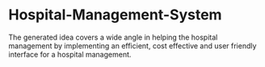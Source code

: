 # Hospital-Management-System
The generated idea covers a wide angle in helping the hospital management by implementing an efficient, cost effective and user friendly interface for a hospital management. 

